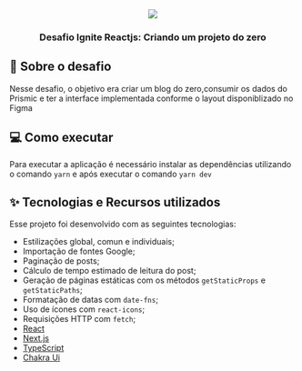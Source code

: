 <div align="center">
  <img src=".github/lista_posts.png">
</div>

<h3 align="center">Desafio Ignite Reactjs: Criando um projeto do zero</h3>

## :rocket: Sobre o desafio

Nesse desafio, o objetivo era criar um blog do zero,consumir os dados do Prismic e ter a interface implementada conforme o layout disponiblizado no Figma

## :computer: Como executar

Para executar a aplicação é necessário instalar as dependências utilizando o comando ```yarn``` e após executar o comando ```yarn dev```

## ✨ Tecnologias e Recursos utilizados

Esse projeto foi desenvolvido com as seguintes tecnologias:

- Estilizações global, comun e individuais;
- Importação de fontes Google;
- Paginação de posts;
- Cálculo de tempo estimado de leitura do post;
- Geração de páginas estáticas com os métodos `getStaticProps` e `getStaticPaths`;
- Formatação de datas com `date-fns`;
- Uso de ícones com `react-icons`;
- Requisições HTTP com `fetch`;
- [React](https://reactjs.org)
- [Next.js](https://nextjs.org/)
- [TypeScript](https://www.typescriptlang.org/)
- [Chakra Ui](https://chakra-ui.com/)
